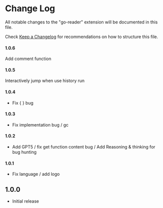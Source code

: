 # Change Log

All notable changes to the "go-reader" extension will be documented in this file.

Check [Keep a Changelog](http://keepachangelog.com/) for recommendations on how to structure this file.

#### 1.0.6

Add comment function

#### 1.0.5

Interactively jump when use history run

#### 1.0.4

- Fix { } bug

#### 1.0.3

- Fix implementation bug / gc

#### 1.0.2

- Add GPT5 / fix get function content bug / Add Reasoning & thinking for bug hunting

#### 1.0.1

- Fix language / add logo

## 1.0.0

- Initial release